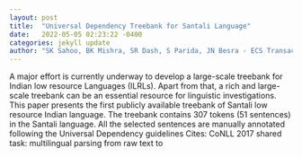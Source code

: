 ```yaml
---
layout: post
title:  "Universal Dependency Treebank for Santali Language"
date:   2022-05-05 02:23:22 -0400
categories: jekyll update
author: "SK Sahoo, BK Mishra, SR Dash, S Parida, JN Besra - ECS Transactions, 2022"
---
```

A major effort is currently underway to develop a large-scale treebank for Indian low resource Languages (ILRLs). Apart from that, a rich and large-scale treebank can be an essential resource for linguistic investigations. This paper presents the first publicly available treebank of Santali low resource Indian language. The treebank contains 307 tokens (51 sentences) in the Santali language. All the selected sentences are manually annotated following the Universal Dependency guidelines Cites: CoNLL 2017 shared task: multilingual parsing from raw text to